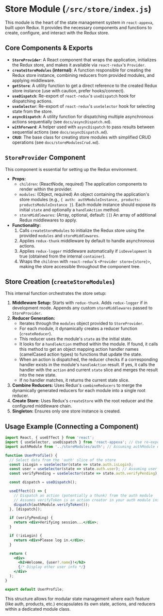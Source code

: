 # Store Module (`/src/store/index.js`)

This module is the heart of the state management system in `react-appexa`, built upon Redux. It provides the necessary components and functions to create, configure, and interact with the Redux store.

## Core Components & Exports

-   **`StoreProvider`**: A React component that wraps the application, initializes the Redux store, and makes it available via `react-redux`'s `Provider`.
-   **`createStoreModules` (internal)**: A function responsible for creating the Redux store instance, combining reducers from provided modules, and applying middleware.
-   **`getStore`**: A utility function to get a direct reference to the created Redux store instance (use with caution, prefer hooks/connect).
-   **`useDispatch`**: Re-export of `react-redux`'s `useDispatch` hook for dispatching actions.
-   **`useSelector`**: Re-export of `react-redux`'s `useSelector` hook for selecting state from the store.
-   **`asyncDispatch`**: A utility function for dispatching multiple asynchronous actions sequentially (see `docs/asyncDispatch.md`).
-   **`withForward`**: A helper used with `asyncDispatch` to pass results between sequential actions (see `docs/asyncDispatch.md`).
-   **`CRUD`**: The base class for creating store modules with simplified CRUD operations (see `docs/storeModulesCrud.md`).

## `StoreProvider` Component

This component is essential for setting up the Redux environment.

-   **Props:**
    -   `children`: (ReactNode, required) The application components to render within the provider.
    -   `modules`: (Object, required) An object containing the application's store modules (e.g., `{ auth: authModuleInstance, products: productsModuleInstance }`). Each module instance should expose its initial `state` and optionally a `handleAction` method.
    -   `storeMiddlewares`: (Array<Middleware>, optional, default: `[]`) An array of additional Redux middlewares to apply.
-   **Functionality:**
    1.  Calls `createStoreModules` to initialize the Redux store using the provided `modules` and `storeMiddlewares`.
    2.  Applies `redux-thunk` middleware by default to handle asynchronous actions.
    3.  Applies `redux-logger` middleware automatically if `isDevelopment` is true (obtained from the internal `container`).
    4.  Wraps the `children` with `react-redux`'s `<Provider store={store}>`, making the store accessible throughout the component tree.

## Store Creation (`createStoreModules`)

This internal function orchestrates the store setup:

1.  **Middleware Setup:** Starts with `redux-thunk`. Adds `redux-logger` if in development mode. Appends any custom `storeMiddlewares` passed to `StoreProvider`.
2.  **Reducer Generation:**
    -   Iterates through the `modules` object provided to `StoreProvider`.
    -   For each module, it dynamically creates a reducer function (`createReducer`).
    -   This reducer uses the module's `state` as the initial state.
    -   It looks for a `handleAction` method within the module. If found, it calls this method to get an object mapping action handler names (camelCased action types) to functions that update the state.
    -   When an action is dispatched, the reducer checks if a corresponding handler exists in the module's `handleAction` result. If yes, it calls the handler with the `action` and current `state` slice and merges the result into the new state.
    -   If no handler matches, it returns the current state slice.
3.  **Combine Reducers:** Uses Redux's `combineReducers` to merge the dynamically generated reducers for each module into a single root reducer.
4.  **Create Store:** Uses Redux's `createStore` with the root reducer and the configured middleware chain.
5.  **Singleton:** Ensures only one store instance is created.

## Usage Example (Connecting a Component)

```jsx
import React, { useEffect } from 'react';
import { useSelector, useDispatch } from 'react-appexa'; // Use re-exported hooks
import authModule from '../storeModules/auth'; // Assuming authModule exports actions

function UserProfile() {
  // Select data from the 'auth' slice of the store
  const isLogin = useSelector(state => state.auth.isLogin);
  const user = useSelector(state => state.auth.user); // Assuming user data is stored
  const verifyPending = useSelector(state => state.auth.verifyPending);

  const dispatch = useDispatch();

  useEffect(() => {
    // Dispatch an action (potentially a thunk) from the auth module
    // Assumes verifyToken is an action creator in your auth module instance
    dispatch(authModule.verifyToken()); 
  }, [dispatch]);

  if (verifyPending) {
    return <div>Verifying session...</div>;
  }

  if (!isLogin) {
    return <div>Please log in.</div>;
  }

  return (
    <div>
      <h2>Welcome, {user?.name}!</h2>
      {/* Display other user info */}
    </div>
  );
}

export default UserProfile;
```

This structure allows for modular state management where each feature (like auth, products, etc.) encapsulates its own state, actions, and reducers within a dedicated module class.
